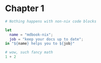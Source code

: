 # Chapter 1

```bash
# Nothing happens with non-nix code blocks
```

```nix name=demo
let
  name = "mdbook-nix";
  job = "keep your docs up to date";
in "${name} helps you to ${job}"
```


```nix name=math
# wow, such fancy math
1 + 2
```
